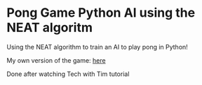 # Pong Game Python AI using the NEAT algoritm

Using the NEAT algorithm to train an AI to play pong in Python!

My own version of the game: [here](https://github.com/WiktorB2004/pong-pygame)

Done after watching Tech with Tim tutorial
